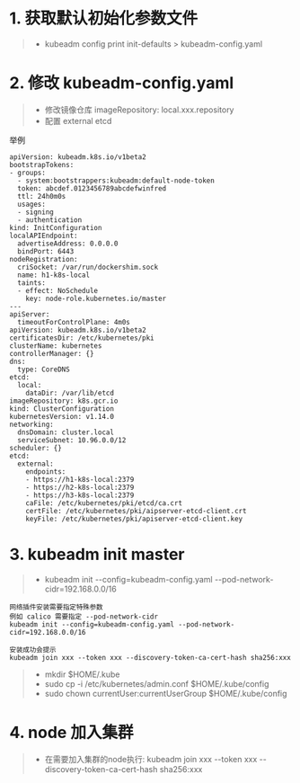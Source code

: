# 1. 获取默认初始化参数文件
 > *  kubeadm config print init-defaults > kubeadm-config.yaml

# 2. 修改 kubeadm-config.yaml

 > *  修改镜像仓库 imageRepository: local.xxx.repository
 > *  配置 external etcd
 
 举例
```
apiVersion: kubeadm.k8s.io/v1beta2
bootstrapTokens:
- groups:
  - system:bootstrappers:kubeadm:default-node-token
  token: abcdef.0123456789abcdefwinfred
  ttl: 24h0m0s
  usages:
  - signing
  - authentication
kind: InitConfiguration
localAPIEndpoint:
  advertiseAddress: 0.0.0.0
  bindPort: 6443
nodeRegistration:
  criSocket: /var/run/dockershim.sock
  name: h1-k8s-local
  taints:
  - effect: NoSchedule
    key: node-role.kubernetes.io/master
---
apiServer:
  timeoutForControlPlane: 4m0s
apiVersion: kubeadm.k8s.io/v1beta2
certificatesDir: /etc/kubernetes/pki
clusterName: kubernetes
controllerManager: {}
dns:
  type: CoreDNS
etcd:
  local:
    dataDir: /var/lib/etcd
imageRepository: k8s.gcr.io
kind: ClusterConfiguration
kubernetesVersion: v1.14.0
networking:
  dnsDomain: cluster.local
  serviceSubnet: 10.96.0.0/12
scheduler: {}
etcd:
  external:
    endpoints:
    - https://h1-k8s-local:2379
    - https://h2-k8s-local:2379
    - https://h3-k8s-local:2379
    caFile: /etc/kubernetes/pki/etcd/ca.crt
    certFile: /etc/kubernetes/pki/aipserver-etcd-client.crt
    keyFile: /etc/kubernetes/pki/apiserver-etcd-client.key
```

# 3. kubeadm init master
> * kubeadm init --config=kubeadm-config.yaml --pod-network-cidr=192.168.0.0/16
```
网络插件安装需要指定特殊参数
例如 calico 需要指定 --pod-network-cidr
kubeadm init --config=kubeadm-config.yaml --pod-network-cidr=192.168.0.0/16
```
```
安装成功会提示
kubeadm join xxx --token xxx --discovery-token-ca-cert-hash sha256:xxx
```
> * mkdir $HOME/.kube
> * sudo cp -i /etc/kubernetes/admin.conf $HOME/.kube/config
> * sudo chown currentUser:currentUserGroup  $HOME/.kube/config

# 4. node 加入集群
> * 在需要加入集群的node执行: kubeadm join xxx --token xxx --discovery-token-ca-cert-hash sha256:xxx